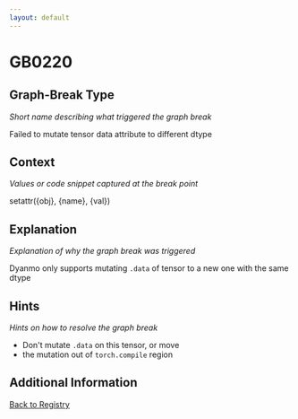 ```yaml
---
layout: default
---
```

# GB0220

## Graph-Break Type
*Short name describing what triggered the graph break*

Failed to mutate tensor data attribute to different dtype

## Context
*Values or code snippet captured at the break point*

setattr({obj}, {name}, {val})

## Explanation
*Explanation of why the graph break was triggered*

Dyanmo only supports mutating `.data` of tensor to a new one with the same dtype

## Hints
*Hints on how to resolve the graph break*

- Don't mutate `.data` on this tensor, or move 
- the mutation out of `torch.compile` region


## Additional Information

<!-- ADDITIONAL INFORMATION START - Add custom information below this line -->

<!-- ADDITIONAL INFORMATION END -->

[Back to Registry](../index.html)
